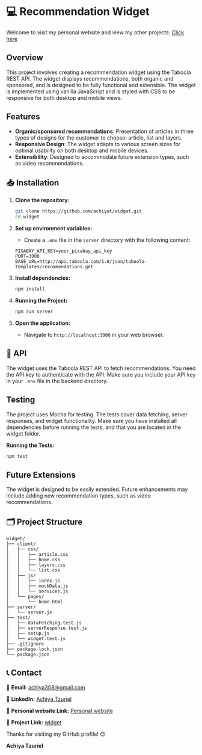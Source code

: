 # 💻 Recommendation Widget

Welcome to visit my personal website and view my other projects:
[Click here](https://resume-achiya-tzuriel.netlify.app/)

## Overview

This project involves creating a recommendation widget using the Taboola REST API. The widget displays recommendations, both organic and sponsored, and is designed to be fully functional and extensible. The widget is implemented using vanilla JavaScript and is styled with CSS to be responsive for both desktop and mobile views.

## Features

- **Organic/sponsored recommendations**: Presentation of articles in three types of designs for the customer to choose: article, list and layers.
- **Responsive Design**: The widget adapts to various screen sizes for optimal usability on both desktop and mobile devices.
- **Extensibility**: Designed to accommodate future extension types, such as video recommendations.
  
## 📥 Installation

1. **Clone the repository:**
    ```sh
    git clone https://github.com/achiyat/widget.git
    cd widget
    ```
    
2. **Set up environment variables:**
    - Create a `.env` file in the `server` directory with the following content:
    ```plaintext
    PIXABAY_API_KEY=your_pixabay_api_key
    PORT=3000
    BASE_URL=http://api.taboola.com/1.0/json/taboola-templates/recommendations.get
    ```

3. **Install dependencies:**
    ```sh
    npm install
    ```

4. **Running the Project:**
    ```sh
    npm run server
    ```

5. **Open the application:**
    - Navigate to `http://localhost:3000` in your web browser.

## 📡 API

The widget uses the Taboola REST API to fetch recommendations. You need the API key to authenticate with the API. Make sure you include your API key in your `.env` file in the backend directory.

## Testing

The project uses Mocha for testing. The tests cover data fetching, server responses, and widget functionality. Make sure you have installed all dependencies before running the tests, and that you are located in the widget folder.

**Running the Tests:**

```sh
npm test
```
    
## Future Extensions

The widget is designed to be easily extended. Future enhancements may include adding new recommendation types, such as video recommendations.

    
## 🗂️ Project Structure
```
widget/
├── client/
│   ├── css/
│   │   ├── article.css
│   │   ├── home.css
│   │   ├── layers.css
│   │   └── list.css
│   ├── js/
│   │   ├── index.js
│   │   ├── mockData.js
│   │   └── services.js
│   └── pages/
│       └── home.html
├── server/
│   └── server.js
├── test/
│   ├── dataFetching.test.js
│   ├── serverResponse.test.js
│   ├── setup.js
│   └── widget.test.js
├── .gitignore
├── package-lock.json
└── package.json
```

## 📞 Contact

📧 **Email:** [achiya308@gmail.com](mailto:achiya308@gmail.com)

🔗 **LinkedIn:** [Achiya Tzuriel](https://www.linkedin.com/in/achiya-tzuriel/)

🔗 **Personal website Link:** [Personal website](https://resume-achiya-tzuriel.netlify.app/)

🔗 **Project Link:** [widget](https://github.com/achiyat/widget)

Thanks for visiting my GitHub profile! 😊

**Achiya Tzuriel**
